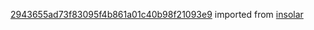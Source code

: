 [2943655ad73f83095f4b861a01c40b98f21093e9](https://github.com/insolar/insolar/commit/2943655ad73f83095f4b861a01c40b98f21093e9) imported from [insolar](https://github.com/insolar/insolar)
